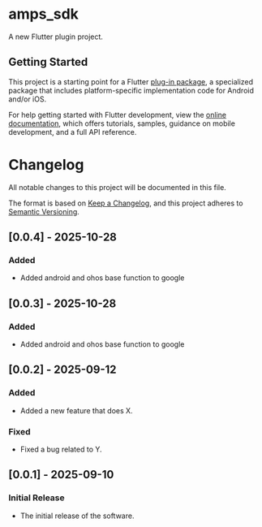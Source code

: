 # amps_sdk

A new Flutter plugin project.

## Getting Started

This project is a starting point for a Flutter
[plug-in package](https://flutter.dev/to/develop-plugins),
a specialized package that includes platform-specific implementation code for
Android and/or iOS.

For help getting started with Flutter development, view the
[online documentation](https://docs.flutter.dev), which offers tutorials,
samples, guidance on mobile development, and a full API reference.
# Changelog

All notable changes to this project will be documented in this file.

The format is based on [Keep a Changelog](https://keepachangelog.com/en/1.0.0/),
and this project adheres to [Semantic Versioning](https://semver.org/spec/v2.0.0.html).
## [0.0.4] - 2025-10-28

### Added
- Added android and ohos base function to google

## [0.0.3] - 2025-10-28

### Added
- Added android and ohos base function to google

## [0.0.2] - 2025-09-12

### Added
- Added a new feature that does X.

### Fixed
- Fixed a bug related to Y.

## [0.0.1] - 2025-09-10

### Initial Release
- The initial release of the software.

